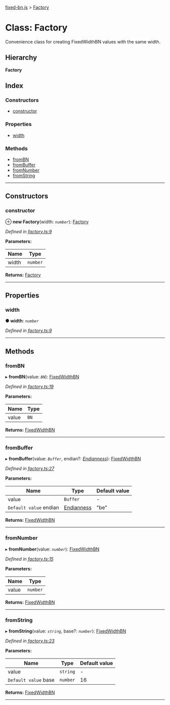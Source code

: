 [fixed-bn.js](../README.md) > [Factory](../classes/factory.md)

# Class: Factory

Convenience class for creating FixedWidthBN values with the same width.

## Hierarchy

**Factory**

## Index

### Constructors

* [constructor](factory.md#constructor)

### Properties

* [width](factory.md#width)

### Methods

* [fromBN](factory.md#frombn)
* [fromBuffer](factory.md#frombuffer)
* [fromNumber](factory.md#fromnumber)
* [fromString](factory.md#fromstring)

---

## Constructors

<a id="constructor"></a>

###  constructor

⊕ **new Factory**(width: *`number`*): [Factory](factory.md)

*Defined in [factory.ts:9](https://github.com/ewasm/fixed-bn.js/blob/master/src/factory.ts#L9)*

**Parameters:**

| Name | Type |
| ------ | ------ |
| width | `number` |

**Returns:** [Factory](factory.md)

___

## Properties

<a id="width"></a>

###  width

**● width**: *`number`*

*Defined in [factory.ts:9](https://github.com/ewasm/fixed-bn.js/blob/master/src/factory.ts#L9)*

___

## Methods

<a id="frombn"></a>

###  fromBN

▸ **fromBN**(value: *`BN`*): [FixedWidthBN](fixedwidthbn.md)

*Defined in [factory.ts:19](https://github.com/ewasm/fixed-bn.js/blob/master/src/factory.ts#L19)*

**Parameters:**

| Name | Type |
| ------ | ------ |
| value | `BN` |

**Returns:** [FixedWidthBN](fixedwidthbn.md)

___
<a id="frombuffer"></a>

###  fromBuffer

▸ **fromBuffer**(value: *`Buffer`*, endian?: *[Endianness](../#endianness)*): [FixedWidthBN](fixedwidthbn.md)

*Defined in [factory.ts:27](https://github.com/ewasm/fixed-bn.js/blob/master/src/factory.ts#L27)*

**Parameters:**

| Name | Type | Default value |
| ------ | ------ | ------ |
| value | `Buffer` | - |
| `Default value` endian | [Endianness](../#endianness) | &quot;be&quot; |

**Returns:** [FixedWidthBN](fixedwidthbn.md)

___
<a id="fromnumber"></a>

###  fromNumber

▸ **fromNumber**(value: *`number`*): [FixedWidthBN](fixedwidthbn.md)

*Defined in [factory.ts:15](https://github.com/ewasm/fixed-bn.js/blob/master/src/factory.ts#L15)*

**Parameters:**

| Name | Type |
| ------ | ------ |
| value | `number` |

**Returns:** [FixedWidthBN](fixedwidthbn.md)

___
<a id="fromstring"></a>

###  fromString

▸ **fromString**(value: *`string`*, base?: *`number`*): [FixedWidthBN](fixedwidthbn.md)

*Defined in [factory.ts:23](https://github.com/ewasm/fixed-bn.js/blob/master/src/factory.ts#L23)*

**Parameters:**

| Name | Type | Default value |
| ------ | ------ | ------ |
| value | `string` | - |
| `Default value` base | `number` | 16 |

**Returns:** [FixedWidthBN](fixedwidthbn.md)

___

